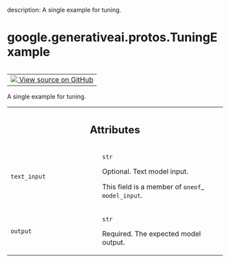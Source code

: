 description: A single example for tuning.

<div itemscope itemtype="http://developers.google.com/ReferenceObject">
<meta itemprop="name" content="google.generativeai.protos.TuningExample" />
<meta itemprop="path" content="Stable" />
</div>

# google.generativeai.protos.TuningExample

<!-- Insert buttons and diff -->

<table class="tfo-notebook-buttons tfo-api nocontent" align="left">
<td>
  <a target="_blank" href="https://github.com/googleapis/google-cloud-python/tree/main/packages/google-ai-generativelanguage/google/ai/generativelanguage_v1beta/types/tuned_model.py#L381-L403">
    <img src="https://www.tensorflow.org/images/GitHub-Mark-32px.png" />
    View source on GitHub
  </a>
</td>
</table>



A single example for tuning.

<!-- Placeholder for "Used in" -->




<!-- Tabular view -->
 <table class="responsive fixed orange">
<colgroup><col width="214px"><col></colgroup>
<tr><th colspan="2"><h2 class="add-link">Attributes</h2></th></tr>

<tr>
<td>

`text_input`<a id="text_input"></a>

</td>
<td>

`str`

Optional. Text model input.

This field is a member of `oneof`_ ``model_input``.

</td>
</tr><tr>
<td>

`output`<a id="output"></a>

</td>
<td>

`str`

Required. The expected model output.

</td>
</tr>
</table>



